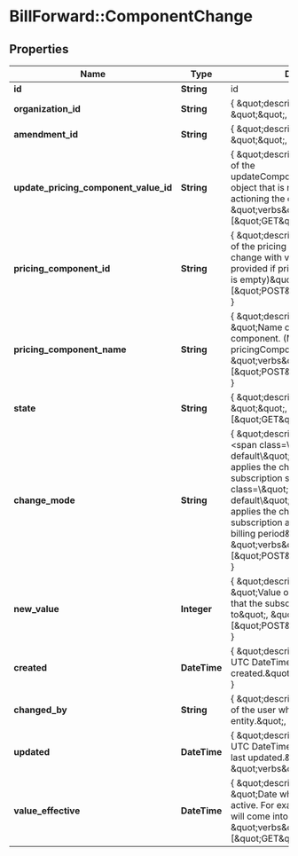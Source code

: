 # BillForward::ComponentChange

## Properties
Name | Type | Description | Notes
------------ | ------------- | ------------- | -------------
**id** | **String** | id | 
**organization_id** | **String** | { \&quot;description\&quot; : \&quot;\&quot;, \&quot;verbs\&quot;:[] } | 
**amendment_id** | **String** | { \&quot;description\&quot; : \&quot;\&quot;, \&quot;verbs\&quot;:[] } | 
**update_pricing_component_value_id** | **String** | { \&quot;description\&quot; : \&quot;ID of the updateComponentValueAmendment object that is responsible for actioning the change.\&quot;, \&quot;verbs\&quot;:[\&quot;GET\&quot;] } | [optional] 
**pricing_component_id** | **String** | { \&quot;description\&quot; : \&quot;ID of the pricing component, that will not change with versioning. (Must be provided if pricingComponentName is empty)\&quot;, \&quot;verbs\&quot;:[\&quot;POST\&quot;,\&quot;GET\&quot;] } | 
**pricing_component_name** | **String** | { \&quot;description\&quot; : \&quot;Name of the pricing component. (Must be provided if pricingComponentID is empty)\&quot;, \&quot;verbs\&quot;:[\&quot;POST\&quot;,\&quot;GET\&quot;] } | 
**state** | **String** | { \&quot;description\&quot; : \&quot;\&quot;, \&quot;verbs\&quot;:[\&quot;GET\&quot;] } | 
**change_mode** | **String** | { \&quot;description\&quot; : \&quot;&lt;span class&#x3D;\\\&quot;label label-default\\\&quot;&gt;immediate&lt;/span&gt; applies the changes to the subscription straight away. &lt;span class&#x3D;\\\&quot;label label-default\\\&quot;&gt;delayed&lt;/span&gt; applies the changes to the subscription at the start of the next billing period\&quot;, \&quot;verbs\&quot;:[\&quot;POST\&quot;,\&quot;GET\&quot;] } | 
**new_value** | **Integer** | { \&quot;description\&quot; : \&quot;Value of the pricing component that the subscription is moving to\&quot;, \&quot;verbs\&quot;:[\&quot;POST\&quot;,\&quot;GET\&quot;] } | 
**created** | **DateTime** | { \&quot;description\&quot; : \&quot;The UTC DateTime when the object was created.\&quot;, \&quot;verbs\&quot;:[] } | [optional] 
**changed_by** | **String** | { \&quot;description\&quot; : \&quot;ID of the user who last updated the entity.\&quot;, \&quot;verbs\&quot;:[] } | [optional] 
**updated** | **DateTime** | { \&quot;description\&quot; : \&quot;The UTC DateTime when the object was last updated.\&quot;, \&quot;verbs\&quot;:[] } | [optional] 
**value_effective** | **DateTime** | { \&quot;description\&quot; : \&quot;Date when the value becomes active. For example when an upgrade will come into effect.\&quot;, \&quot;verbs\&quot;:[\&quot;GET\&quot;] } | [optional] 


